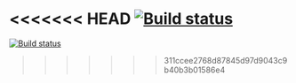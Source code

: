 <<<<<<< HEAD
[![Build status](https://ci.appveyor.com/api/projects/status/o64c2chg2qsiabof/branch/master?svg=true)](https://ci.appveyor.com/project/Alim-Ziedinov/hw-java-avto-selenide2/branch/master)
=======
[![Build status](https://ci.appveyor.com/api/projects/status/o64c2chg2qsiabof/branch/master?svg=true)](https://ci.appveyor.com/project/Alim-Ziedinov/hw-java-avto-selenide2/branch/master)
>>>>>>> 311ccee2768d87845d97d9043c9b40b3b01586e4
